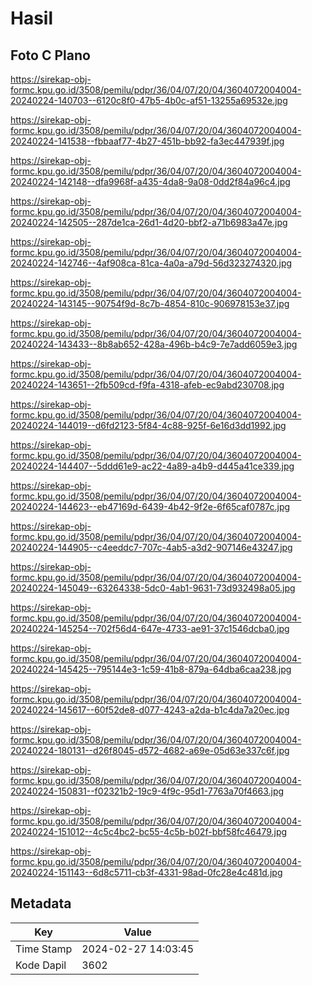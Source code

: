 # Hasil

## Foto C Plano

https://sirekap-obj-formc.kpu.go.id/3508/pemilu/pdpr/36/04/07/20/04/3604072004004-20240224-140703--6120c8f0-47b5-4b0c-af51-13255a69532e.jpg

https://sirekap-obj-formc.kpu.go.id/3508/pemilu/pdpr/36/04/07/20/04/3604072004004-20240224-141538--fbbaaf77-4b27-451b-bb92-fa3ec447939f.jpg

https://sirekap-obj-formc.kpu.go.id/3508/pemilu/pdpr/36/04/07/20/04/3604072004004-20240224-142148--dfa9968f-a435-4da8-9a08-0dd2f84a96c4.jpg

https://sirekap-obj-formc.kpu.go.id/3508/pemilu/pdpr/36/04/07/20/04/3604072004004-20240224-142505--287de1ca-26d1-4d20-bbf2-a71b6983a47e.jpg

https://sirekap-obj-formc.kpu.go.id/3508/pemilu/pdpr/36/04/07/20/04/3604072004004-20240224-142746--4af908ca-81ca-4a0a-a79d-56d323274320.jpg

https://sirekap-obj-formc.kpu.go.id/3508/pemilu/pdpr/36/04/07/20/04/3604072004004-20240224-143145--90754f9d-8c7b-4854-810c-906978153e37.jpg

https://sirekap-obj-formc.kpu.go.id/3508/pemilu/pdpr/36/04/07/20/04/3604072004004-20240224-143433--8b8ab652-428a-496b-b4c9-7e7add6059e3.jpg

https://sirekap-obj-formc.kpu.go.id/3508/pemilu/pdpr/36/04/07/20/04/3604072004004-20240224-143651--2fb509cd-f9fa-4318-afeb-ec9abd230708.jpg

https://sirekap-obj-formc.kpu.go.id/3508/pemilu/pdpr/36/04/07/20/04/3604072004004-20240224-144019--d6fd2123-5f84-4c88-925f-6e16d3dd1992.jpg

https://sirekap-obj-formc.kpu.go.id/3508/pemilu/pdpr/36/04/07/20/04/3604072004004-20240224-144407--5ddd61e9-ac22-4a89-a4b9-d445a41ce339.jpg

https://sirekap-obj-formc.kpu.go.id/3508/pemilu/pdpr/36/04/07/20/04/3604072004004-20240224-144623--eb47169d-6439-4b42-9f2e-6f65caf0787c.jpg

https://sirekap-obj-formc.kpu.go.id/3508/pemilu/pdpr/36/04/07/20/04/3604072004004-20240224-144905--c4eeddc7-707c-4ab5-a3d2-907146e43247.jpg

https://sirekap-obj-formc.kpu.go.id/3508/pemilu/pdpr/36/04/07/20/04/3604072004004-20240224-145049--63264338-5dc0-4ab1-9631-73d932498a05.jpg

https://sirekap-obj-formc.kpu.go.id/3508/pemilu/pdpr/36/04/07/20/04/3604072004004-20240224-145254--702f56d4-647e-4733-ae91-37c1546dcba0.jpg

https://sirekap-obj-formc.kpu.go.id/3508/pemilu/pdpr/36/04/07/20/04/3604072004004-20240224-145425--795144e3-1c59-41b8-879a-64dba6caa238.jpg

https://sirekap-obj-formc.kpu.go.id/3508/pemilu/pdpr/36/04/07/20/04/3604072004004-20240224-145617--60f52de8-d077-4243-a2da-b1c4da7a20ec.jpg

https://sirekap-obj-formc.kpu.go.id/3508/pemilu/pdpr/36/04/07/20/04/3604072004004-20240224-180131--d26f8045-d572-4682-a69e-05d63e337c6f.jpg

https://sirekap-obj-formc.kpu.go.id/3508/pemilu/pdpr/36/04/07/20/04/3604072004004-20240224-150831--f02321b2-19c9-4f9c-95d1-7763a70f4663.jpg

https://sirekap-obj-formc.kpu.go.id/3508/pemilu/pdpr/36/04/07/20/04/3604072004004-20240224-151012--4c5c4bc2-bc55-4c5b-b02f-bbf58fc46479.jpg

https://sirekap-obj-formc.kpu.go.id/3508/pemilu/pdpr/36/04/07/20/04/3604072004004-20240224-151143--6d8c5711-cb3f-4331-98ad-0fc28e4c481d.jpg


## Metadata

| Key        | Value               |
| ---------- | ------------------- |
| Time Stamp | 2024-02-27 14:03:45 |
| Kode Dapil | 3602                |



